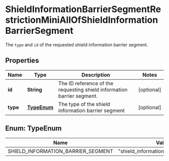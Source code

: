 

# ShieldInformationBarrierSegmentRestrictionMiniAllOfShieldInformationBarrierSegment

The `type` and `id` of the requested shield information barrier segment.

## Properties

| Name | Type | Description | Notes |
|------------ | ------------- | ------------- | -------------|
|**id** | **String** | The ID reference of the requesting shield information barrier segment. |  [optional] |
|**type** | [**TypeEnum**](#TypeEnum) | The type of the shield information barrier segment |  [optional] |



## Enum: TypeEnum

| Name | Value |
|---- | -----|
| SHIELD_INFORMATION_BARRIER_SEGMENT | &quot;shield_information_barrier_segment&quot; |



